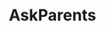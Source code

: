 ---
title: AskParents
crosslinks:
- Fencesitter
- Parenting
- AskReddit
- beyondthebump
- aspergers
- tipofmytongue
- homeschool
- AlAnon
- youtubefactsbot
- personalfinance
- childfree
- NSFWIAMA
- pics
- EatCheapAndHealthy
- whatcarshouldIbuy
- youtubot
- cookingforbeginners
- borrow
- stepparents
- autism
---